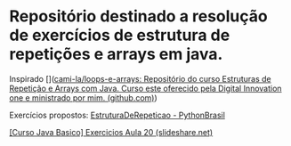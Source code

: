 # Repositório destinado a resolução de exercícios de estrutura de repetições e arrays em java.

Inspirado []([cami-la/loops-e-arrays: Repositório do curso Estruturas de Repetição e Arrays com Java. Curso este oferecido pela Digital Innovation one e ministrado por mim. (github.com)](https://github.com/cami-la/loops-e-arrays))

Exercícios propostos: [EstruturaDeRepeticao - PythonBrasil](https://wiki.python.org.br/EstruturaDeRepeticao)

[[Curso Java Basico] Exercicios Aula 20 (slideshare.net)](https://www.slideshare.net/loianeg/curso-java-basico-exercicios-aula-20?from_action=save)


